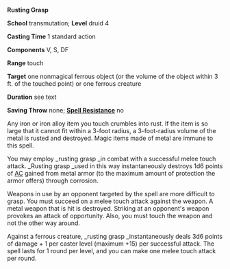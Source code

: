  **Rusting Grasp**

**School** transmutation; **Level** druid 4

**Casting Time** 1 standard action

**Components** V, S, DF

**Range** touch

**Target** one nonmagical ferrous object (or the volume of the object within 3 ft. of the touched point) or one ferrous creature

**Duration** see text

**Saving Throw** none; **[Spell Resistance](../glossary#_spell-resistance)** no

Any iron or iron alloy item you touch crumbles into rust. If the item is so large that it cannot fit within a 3-foot radius, a 3-foot-radius volume of the metal is rusted and destroyed. Magic items made of metal are immune to this spell.

You may employ _rusting grasp _in combat with a successful melee touch attack. _Rusting grasp _used in this way instantaneously destroys 1d6 points of [AC](../combat#_armor-class) gained from metal armor (to the maximum amount of protection the armor offers) through corrosion.

Weapons in use by an opponent targeted by the spell are more difficult to grasp. You must succeed on a melee touch attack against the weapon. A metal weapon that is hit is destroyed. Striking at an opponent's weapon provokes an attack of opportunity. Also, you must touch the weapon and not the other way around.

Against a ferrous creature, _rusting grasp _instantaneously deals 3d6 points of damage + 1 per caster level (maximum +15) per successful attack. The spell lasts for 1 round per level, and you can make one melee touch attack per round.

